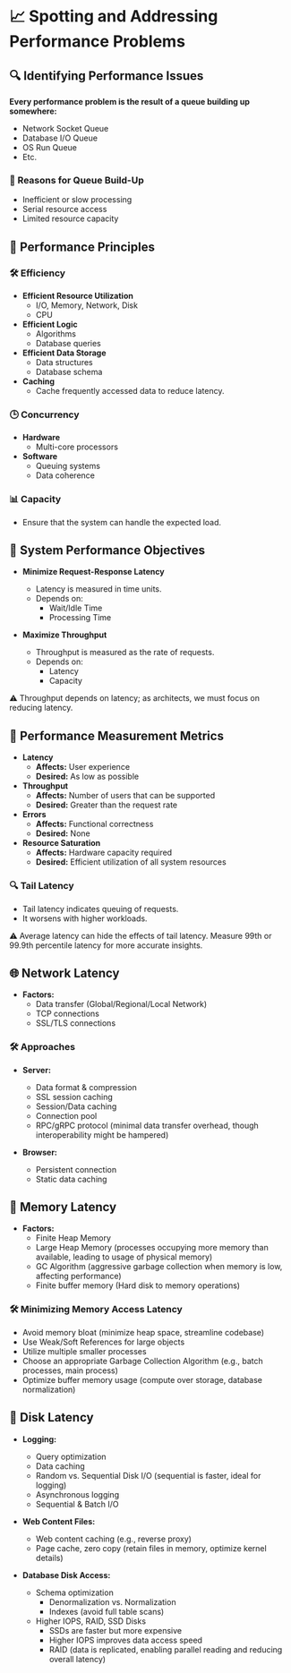 # 📈 Spotting and Addressing Performance Problems

## 🔍 Identifying Performance Issues

**Every performance problem is the result of a queue building up somewhere:**
- Network Socket Queue
- Database I/O Queue
- OS Run Queue
- Etc.

### 🚨 Reasons for Queue Build-Up
- Inefficient or slow processing
- Serial resource access
- Limited resource capacity

## 🚀 Performance Principles

### 🛠 Efficiency
- **Efficient Resource Utilization**
  - I/O, Memory, Network, Disk
  - CPU
- **Efficient Logic**
  - Algorithms
  - Database queries
- **Efficient Data Storage**
  - Data structures
  - Database schema
- **Caching**
  - Cache frequently accessed data to reduce latency.

### 🕒 Concurrency
- **Hardware**
  - Multi-core processors
- **Software**
  - Queuing systems
  - Data coherence

### 📊 Capacity
- Ensure that the system can handle the expected load.

## 🎯 System Performance Objectives

- **Minimize Request-Response Latency**
  - Latency is measured in time units.
  - Depends on:
    - Wait/Idle Time
    - Processing Time

- **Maximize Throughput**
  - Throughput is measured as the rate of requests.
  - Depends on:
    - Latency
    - Capacity

⚠️ Throughput depends on latency; as architects, we must focus on reducing latency.

## 📏 Performance Measurement Metrics

- **Latency**
  - **Affects:** User experience
  - **Desired:** As low as possible
- **Throughput**
  - **Affects:** Number of users that can be supported
  - **Desired:** Greater than the request rate
- **Errors**
  - **Affects:** Functional correctness
  - **Desired:** None
- **Resource Saturation**
  - **Affects:** Hardware capacity required
  - **Desired:** Efficient utilization of all system resources

### 🔍 Tail Latency
- Tail latency indicates queuing of requests.
- It worsens with higher workloads.

⚠️ Average latency can hide the effects of tail latency. Measure 99th or 99.9th percentile latency for more accurate insights.

## 🌐 Network Latency

- **Factors:**
  - Data transfer (Global/Regional/Local Network)
  - TCP connections
  - SSL/TLS connections

### 🛠 Approaches

- **Server:**
  - Data format & compression
  - SSL session caching
  - Session/Data caching
  - Connection pool
  - RPC/gRPC protocol (minimal data transfer overhead, though interoperability might be hampered)

- **Browser:**
  - Persistent connection
  - Static data caching

## 🧠 Memory Latency

- **Factors:**
  - Finite Heap Memory
  - Large Heap Memory (processes occupying more memory than available, leading to usage of physical memory)
  - GC Algorithm (aggressive garbage collection when memory is low, affecting performance)
  - Finite buffer memory (Hard disk to memory operations)

### 🛠 Minimizing Memory Access Latency

- Avoid memory bloat (minimize heap space, streamline codebase)
- Use Weak/Soft References for large objects
- Utilize multiple smaller processes
- Choose an appropriate Garbage Collection Algorithm (e.g., batch processes, main process)
- Optimize buffer memory usage (compute over storage, database normalization)

## 💾 Disk Latency

- **Logging:**
  - Query optimization
  - Data caching
  - Random vs. Sequential Disk I/O (sequential is faster, ideal for logging)
  - Asynchronous logging
  - Sequential & Batch I/O

- **Web Content Files:**
  - Web content caching (e.g., reverse proxy)
  - Page cache, zero copy (retain files in memory, optimize kernel details)

- **Database Disk Access:**
  - Schema optimization
    - Denormalization vs. Normalization
    - Indexes (avoid full table scans)
  - Higher IOPS, RAID, SSD Disks
    - SSDs are faster but more expensive
    - Higher IOPS improves data access speed
    - RAID (data is replicated, enabling parallel reading and reducing overall latency)
